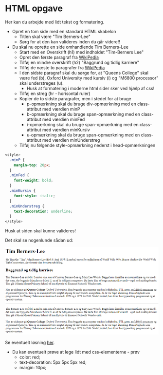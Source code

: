 # HTML opgave

Her kan du arbejde med lidt tekst og formatering.

- Opret en tom side med en standard HTML skabelon 
  - Titlen skal være "Tim Berners-Lee"
  - Sørg for at den kan valideres inden du går videre!!
- Du skal nu oprette en side omhandlende Tim Berners-Lee
  - Start med en Overskrift (h1) med indholdet "Tim-Berners Lee"
  - Opret den første paragraf fra [WikiPedia](https://da.wikipedia.org/wiki/Tim_Berners-Lee)
  - Tilføj en mindre overskrift (h2) "Baggrund og tidlig karriere"
  - Tilføj de næste to paragrafer fra [WikiPedia](https://da.wikipedia.org/wiki/Tim_Berners-Lee)
  - I den sidste paragraf skal du sørge for, at "Queens College" skal være fed (b), Oxford University med kursiv (i) og "M6800 processor" skal understreges (u).
    - Husk at formatering i moderne html sider sker ved hjælp af css!
  - Tilføj en streg (hr - horisontal ruler)
  - Kopier de to sidste paragrafer, men i stedet for at bruge
    - p-opmærkning skal du bruge div-opmærkning med en class-attribut med værdien minP
    - b-opmærkning skal du bruge span-opmærkning med en class-attribut med værdien minFed
    - i-opmærkning skal du bruge span-opmærkning med en class-attribut med værdien minKursiv
    - u-opmærkning skal du bruge span-opmærkning med en class-attribut med værdien minUnderstreg
  - Tilføj nu følgende style-opmærkning nederst i head-opmærkningen
```css
<style>
  .minP {
    margin-top: 20px;
  }
  .minFed {
    font-weight: bold;
  }
  .minKursiv {
    font-style: italic;
  }
  .minUnderstreg {
    text-decoration: underline;
  }
</style>
```

Husk at siden skal kunne valideres! 


Det skal se nogenlunde sådan ud:

![](tekst.png)


Se eventuelt løsning [her](index.html).

- Du kan eventuelt prøve at lege lidt med css-elementerne - prøv
  - color: red;
  - text-decoration: 5px 5px 5px red;
  - margin: 10px;
